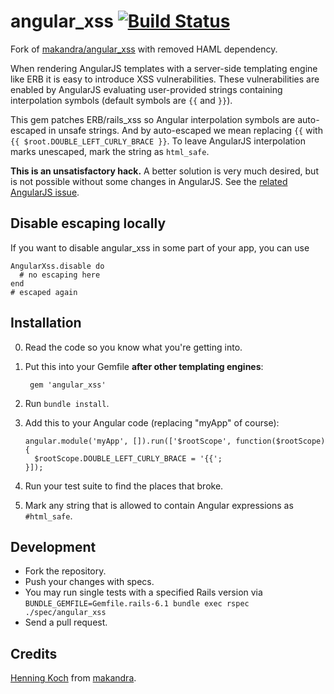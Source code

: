 angular_xss [![Build Status](https://github.com/RTrampov/angular_xss/workflows/Tests/badge.svg)](https://github.com/RTrampov/angular_xss/actions)
===========

Fork of [makandra/angular_xss](https://github.com/makandra/angular_xss) with removed HAML dependency.

When rendering AngularJS templates with a server-side templating engine like ERB it is easy to introduce XSS vulnerabilities. These vulnerabilities are enabled by AngularJS evaluating user-provided strings containing interpolation symbols (default symbols are `{{` and `}}`).

This gem patches ERB/rails_xss so Angular interpolation symbols are auto-escaped in unsafe strings. And by auto-escaped we mean replacing `{{` with `{{ $root.DOUBLE_LEFT_CURLY_BRACE }}`. To leave AngularJS interpolation marks unescaped, mark the string as `html_safe`.

**This is an unsatisfactory hack.** A better solution is very much desired, but is not possible without some changes in AngularJS. See the [related AngularJS issue](https://github.com/angular/angular.js/issues/5601).


Disable escaping locally
------------------------

If you want to disable angular_xss in some part of your app, you can use

```
AngularXss.disable do
  # no escaping here
end
# escaped again
```


Installation
------------

0. Read the code so you know what you're getting into.

1. Put this into your Gemfile **after other templating engines**:

        gem 'angular_xss'

2. Run `bundle install`.

3. Add this to your Angular code (replacing "myApp" of course):

   ```
   angular.module('myApp', []).run(['$rootScope', function($rootScope) {
     $rootScope.DOUBLE_LEFT_CURLY_BRACE = '{{';
   }]);
   ```

4. Run your test suite to find the places that broke.

5. Mark any string that is allowed to contain Angular expressions as `#html_safe`.


Development
-----------

- Fork the repository.
- Push your changes with specs.
- You may run single tests with a specified Rails version via `BUNDLE_GEMFILE=Gemfile.rails-6.1 bundle exec rspec ./spec/angular_xss`
- Send a pull request.


Credits
-------

[Henning Koch](mailto:henning.koch@makandra.de) from [makandra](http://makandra.com/).
